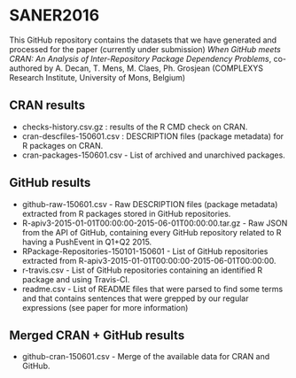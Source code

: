 # SANER2016
This GitHub repository contains the datasets that we have generated and processed for the paper (currently under submission) *When GitHub meets CRAN: An Analysis of Inter-Repository Package Dependency Problems*, co-authored by A. Decan, T. Mens, M. Claes, Ph. Grosjean (COMPLEXYS Research Institute, University of Mons, Belgium)

## CRAN results 
 - checks-history.csv.gz : results of the R CMD check on CRAN.
 - cran-descfiles-150601.csv : DESCRIPTION files (package metadata) for R packages on CRAN.
 - cran-packages-150601.csv - List of archived and unarchived packages.
 
## GitHub results
 - github-raw-150601.csv - Raw DESCRIPTION files (package metadata) extracted from R packages stored in GitHub repositories.
 - R-apiv3-2015-01-01T00:00:00-2015-06-01T00:00:00.tar.gz - Raw JSON from the API of GitHub, containing every GitHub repository related to R having a PushEvent in Q1+Q2 2015.
 - RPackage-Repositories-150101-150601 - List of GitHub repositories extracted from R-apiv3-2015-01-01T00:00:00-2015-06-01T00:00:00.
 - r-travis.csv - List of GitHub repositories containing an identified R package and using Travis-CI.
 - readme.csv - List of README files that were parsed to find some terms and that contains sentences that were grepped by our regular expressions (see paper for more information)

## Merged CRAN + GitHub results
 - github-cran-150601.csv - Merge of the available data for CRAN and GitHub.
